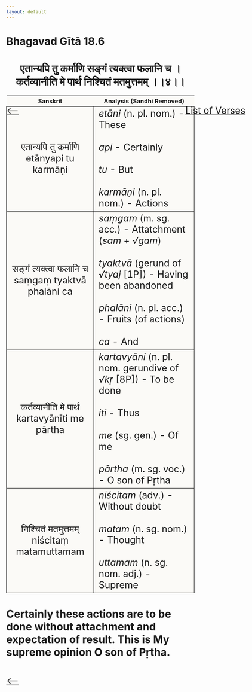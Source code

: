 ```yaml
---
layout: default
---
```

<!---
Text can be **bold**, _italic_, or ~~strikethrough~~.

[Link to another page](./another-page.html)

There should be whitespace between paragraphs.

There should be whitespace between paragraphs. We recommend including a README, or a file with information about your project.
--->

# Bhagavad Gītā 18.6

<style>
table {
  border-collapse: collapse;
  border-style: hidden;
}
th {
  background: #FBFAF7;
}
td {
  font-size: 25px;
  background: #FBFAF7;
  border: 1px solid black;
}
div.move {
  font-size: 25px;
}
</style>

<h1 style="text-align:center">
एतान्यपि तु कर्माणि सङ्गं त्यक्त्वा फलानि च । <br>
कर्तव्यानीति मे पार्थ निश्चितं मतमुत्तमम् ।।४।।
</h1>
<div class="move" style="position:relative;min-width:960px">
 <p style="position: absolute;left:480px;top:0"><a href="./ch18.html">List of Verses</a></p>
</div>
<div class="move" style="position:relative;min-width:960px">
 <p style="position: absolute;left:0;top:0"><a href="./v18-5.html">⟵</a></p>
</div>
<div class="move" style="position:relative;min-width:960px">
 <p style="position: absolute;right:0;top:0"><a href="./v18-7.html">⟶</a></p>
</div>

| Sanskrit | Analysis (Sandhi Removed) |
|:-:|-|
| एतान्यपि तु कर्माणि<br>etānyapi tu karmāṇi | <em>etāni</em> (n. pl. nom.) - These<br><br><em>api</em> - Certainly<br><br><em>tu</em> - But<br><br><em>karmāṇi</em> (n. pl. nom.) - Actions |
|  सङ्गं त्यक्त्वा फलानि च<br>saṃgaṃ tyaktvā phalāni ca | <em>saṃgam</em> (m. sg. acc.) - Attatchment (<em>sam</em> + <em>√gam</em>)<br><br><em>tyaktvā</em> (gerund of <em>√tyaj</em> [1P]) - Having been abandoned<br><br><em>phalāni</em> (n. pl. acc.) - Fruits (of actions)<br><br><em>ca</em> - And  |
| कर्तव्यानीति मे पार्थ<br>kartavyānīti me pārtha | <em>kartavyāni</em> (n. pl. nom. gerundive of <em>√kṛ</em> [8P]) - To be done <br><br><em>iti</em> - Thus<br><br><em>me</em> (sg. gen.) - Of me<br><br><em>pārtha</em> (m. sg. voc.) - O son of Pṛtha |
|  निश्चितं मतमुत्तमम्<br>niścitaṃ matamuttamam | <em>niścitam</em> (adv.) - Without doubt<br><br><em>matam</em> (n. sg. nom.) - Thought<br><br><em>uttamam</em> (n. sg. nom. adj.) - Supreme |

<h1>
Certainly these actions are to be done without attachment and expectation of result.
This is My supreme opinion O son of Pṛtha.
</h1>
<div class="move" style="position:relative;min-width:960px">
 <p style="position: absolute;left:0;top:0"><a href="./v18-5.html">⟵</a></p>
</div>
<div class="move" style="position:relative;min-width:960px">
 <p style="position: absolute;right:0;top:0"><a href="./v18-7.html">⟶</a></p>
</div>

